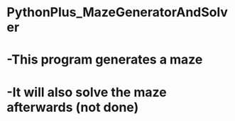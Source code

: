 # PythonPlus_MazeGeneratorAndSolver

# -This program generates a maze
# -It will also solve the maze afterwards (not done)
